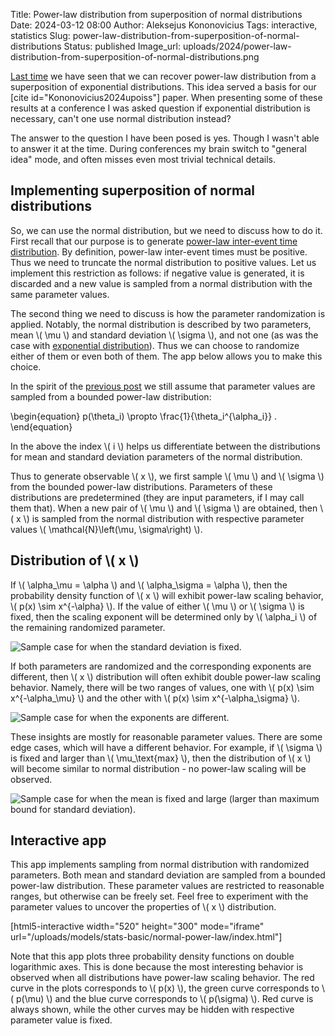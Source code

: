 Title: Power-law distribution from superposition of normal distributions
Date: 2024-03-12 08:00
Author: Aleksejus Kononovicius
Tags: interactive, statistics
Slug: power-law-distribution-from-superposition-of-normal-distributions
Status: published
Image_url: uploads/2024/power-law-distribution-from-superposition-of-normal-distributions.png

[Last
time]({filename}/articles/2024/power-law-distribution-from-superposition-of-exponential-distributions.md)
we have seen that we can recover power-law distribution from a superposition
of exponential distributions. This idea served a basis for our [cite
id="Kononovicius2024upoiss"] paper. When presenting some of these results at
a conference I was asked question if exponential distribution is necessary,
can't one use normal distribution instead?
<!--more-->

The answer to the question I have been posed is yes. Though I wasn't able to
answer it at the time. During conferences my brain switch to "general idea"
mode, and often misses even most trivial technical details.

## Implementing superposition of normal distributions

So, we can use the normal distribution, but we need to discuss how to do it.
First recall that our purpose is to generate [power-law inter-event time
distribution]({filename}/articles/2024/power-law-gap-times-rtn.md). By
definition, power-law inter-event times must be positive. Thus we need to
truncate the normal distribution to positive values. Let us implement this
restriction as follows: if negative value is generated, it is discarded and
a new value is sampled from a normal distribution with the same parameter
values.

The second thing we need to discuss is how the parameter randomization is
applied. Notably, the normal distribution is described by two parameters,
mean \\\( \mu \\\) and standard deviation \\\( \sigma \\\), and not one (as
was the case with [exponential
distribution]({filename}/articles/2024/power-law-distribution-from-superposition-of-exponential-distributions.md)).
Thus we can choose to randomize either of them or even both of them. The app
below allows you to make this choice.

In the spirit of the [previous
post]({filename}/articles/2024/power-law-distribution-from-superposition-of-exponential-distributions.md)
we still assume that parameter values are sampled from a bounded power-law
distribution:

\begin{equation}
p(\theta\_i) \propto \frac{1}{\theta\_i^{\alpha\_i}} .
\end{equation}

In the above the index \\\( i \\\) helps us differentiate between the
distributions for mean and standard deviation parameters of the normal
distribution.

Thus to generate observable \\\( x \\\), we first sample \\\( \mu \\\) and
\\\( \sigma \\\) from the bounded power-law distributions. Parameters of
these distributions are predetermined (they are input parameters, if I may
call them that). When a new pair of \\\( \mu \\\) and \\\( \sigma \\\) are
obtained, then \\\( x \\\) is sampled from the normal distribution with
respective parameter values \\\( \mathcal{N}\left(\mu, \sigma\right) \\\).

## Distribution of \\\( x \\\)

If \\\( \alpha\_\mu = \alpha \\\) and \\\( \alpha\_\sigma = \alpha \\\),
then the probability density function of \\\( x \\\) will exhibit power-law
scaling behavior, \\\( p(x) \sim x^{-\alpha} \\\). If the value of either
\\\( \mu \\\) or \\\( \sigma \\\) is fixed, then the scaling exponent will
be determined only by \\\( \alpha\_i \\\) of the remaining randomized
parameter.

![Sample case for when the standard deviation is
fixed.]({static}/uploads/2024/power-law-distribution-from-superposition-of-normal-distributions-2.png
"Sample case for when the standard deviation is fixed. Red curve shows p(x),
green curve - p(μ), blue curve - p(σ).")

If both parameters are randomized and the corresponding exponents are
different, then \\\( x \\\) distribution will often exhibit double power-law
scaling behavior. Namely, there will be two ranges of values, one with \\\(
p(x) \sim x^{-\alpha\_\mu} \\\) and the other with \\\( p(x) \sim
x^{-\alpha\_\sigma} \\\).

![Sample case for when the exponents are
different.]({static}/uploads/2024/power-law-distribution-from-superposition-of-normal-distributions.png
"Sample case for when the exponent are different. Red curve shows p(x),
green curve - p(μ), blue curve - p(σ).")

These insights are mostly for reasonable parameter values. There are some
edge cases, which will have a different behavior. For example, if \\\(
\sigma \\\) is fixed and larger than \\\( \mu\_\text{max} \\\), then the
distribution of \\\( x \\\) will become similar to normal distribution - no
power-law scaling will be observed.

![Sample case for when the mean is fixed and large (larger than maximum
bound for standard
deviation).]({static}/uploads/2024/power-law-distribution-from-superposition-of-normal-distributions-3.png
"Sample case for when the mean is fixed and large (larger than maximum bound
for standard deviation). Red curve shows p(x), green curve - p(μ), blue
curve - p(σ).")

## Interactive app

This app implements sampling from normal distribution with randomized
parameters. Both mean and standard deviation are sampled from a bounded
power-law distribution. These parameter values are restricted to reasonable
ranges, but otherwise can be freely set. Feel free to experiment with the
parameter values to uncover the properties of \\\( x \\\) distribution.

[html5-interactive width="520" height="300" mode="iframe"
url="/uploads/models/stats-basic/normal-power-law/index.html"]

Note that this app plots three probability density functions on double
logarithmic axes. This is done because the most interesting behavior is
observed when all distributions have power-law scaling behavior. The red
curve in the plots corresponds to \\\( p(x) \\\), the green curve
corresponds to \\\( p(\mu) \\\) and the blue curve corresponds to \\\(
p(\sigma) \\\). Red curve is always shown, while the other curves may be
hidden with respective parameter value is fixed.
